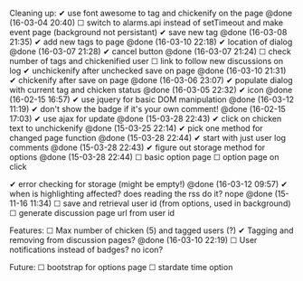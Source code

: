  Cleaning up:
 ✔ use font awesome to tag and chickenify on the page @done (16-03-04 20:40)
 ☐ switch to alarms.api instead of setTimeout and make event page (background not persistant)
 ✔ save new tag @done (16-03-08 21:35)
 ✔ add new tags to page @done (16-03-10 22:18)
 ✔ location of dialog @done (16-03-07 21:28)
 ✔ cancel button @done (16-03-07 21:24)
 ☐ check number of tags and chickenified user
 ☐ link to follow new discussions on log
 ✔ unchickenify after unchecked save on page @done (16-03-10 21:31)
 ✔ chickenify after save on page @done (16-03-06 23:07)
 ✔ populate dialog with current tag and chicken status  @done (16-03-05 22:32)
 ✔ icon @done (16-02-15 16:57)
 ✔ use jquery for basic DOM manipulation @done (16-03-12 11:19)
 ✔ don't show the badge if it's your own comment! @done (16-02-15 17:03)
 ✔ use ajax for update @done (15-03-28 22:43)
 ✔ click on chicken text to unchickenify @done (15-03-25 22:14)
 ✔ pick one method for changed page function @done (15-03-28 22:44)
   ✔ start with just user log comments @done (15-03-28 22:43)
 ✔ figure out storage method for options @done (15-03-28 22:44)
 ☐ basic option page 
 ☐ option page on click

 ✔ error checking for storage (might be empty!) @done (16-03-12 09:57)
 ✔ when is highlighting affected? does reading the rss do it?  nope @done (15-11-16 11:34)
 ☐ save and retrieval user id (from options, used in background)
 ☐ generate discussion page url from user id

Features:
 ☐ Max number of chicken (5) and tagged users (?)
 ✔ Tagging and removing from discussion pages? @done (16-03-10 22:19)
 ☐ User notifications instead of badges? no icon?

Future:
 ☐ bootstrap for options page
 ☐ stardate time option
 